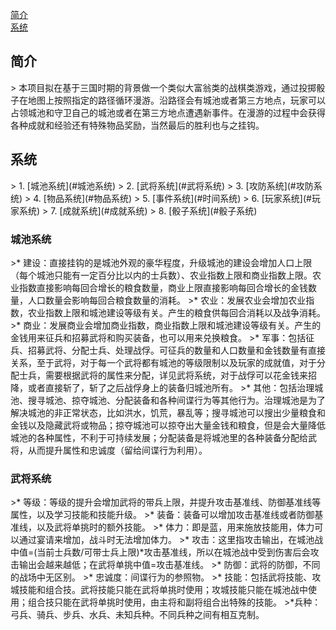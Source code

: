 [简介](#简介)
<br/>
[系统](#系统)

<h2>简介</h2>
> 本项目拟在基于三国时期的背景做一个类似大富翁类的战棋类游戏，通过投掷骰子在地图上按照指定的路径循环漫游。沿路径会有城池或者第三方地点，玩家可以占领城池和守卫自己的城池或者在第三方地点遭遇新事件。在漫游的过程中会获得各种成就和经验还有特殊物品奖励，当然最后的胜利也与之挂钩。

<h2>系统</h2>
> 1. [城池系统](#城池系统)
> 2. [武将系统](#武将系统)
> 3. [攻防系统](#攻防系统)
> 4. [物品系统](#物品系统)
> 5. [事件系统](#时间系统)
> 6. [玩家系统](#玩家系统)
> 7. [成就系统](#成就系统)
> 8. [骰子系统](#骰子系统)

<h3>城池系统</h3>
>* 建设：直接挂钩的是城池外观的豪华程度，升级城池的建设会增加人口上限（每个城池只能有一定百分比以内的士兵数）、农业指数上限和商业指数上限。农业指数直接影响每回合增长的粮食数量，商业上限直接影响每回合增长的金钱数量，人口数量会影响每回合粮食数量的消耗。
>* 农业：发展农业会增加农业指数，农业指数上限和城池建设等级有关。产生的粮食供每回合消耗以及战争消耗。
>* 商业：发展商业会增加商业指数，商业指数上限和城池建设等级有关。产生的金钱用来征兵和招募武将和购买装备，也可以用来兑换粮食。
>* 军事：包括征兵、招募武将、分配士兵、处理战俘。可征兵的数量和人口数量和金钱数量有直接关系，至于武将，对于每一个武将都有城池的等级限制以及玩家的成就值，对于分配士兵，需要根据武将的属性来分配，详见武将系统，对于战俘可以花金钱来招降，或者直接斩了，斩了之后战俘身上的装备归城池所有。
>* 其他：包括治理城池、搜寻城池、掠夺城池、分配装备和各种间谍行为等其他行为。治理城池是为了解决城池的非正常状态，比如洪水，饥荒，暴乱等；搜寻城池可以搜出少量粮食和金钱以及隐藏武将或物品；掠夺城池可以掠夺出大量金钱和粮食，但是会大量降低城池的各种属性，不利于可持续发展；分配装备是将城池里的各种装备分配给武将，从而提升属性和忠诚度（留给间谍行为利用）。

<h3>武将系统</h3>
>* 等级：等级的提升会增加武将的带兵上限，并提升攻击基准线、防御基准线等属性，以及学习技能和技能升级。
>* 装备：装备可以增加攻击基准线或者防御基准线，以及武将单挑时的额外技能。
>* 体力：即是蓝，用来施放技能用，体力可以通过宴请来增加，战斗时无法增加体力。
>* 攻击：这里指攻击输出，在城池战中值=(当前士兵数/可带士兵上限)*攻击基准线，所以在城池战中受到伤害后会攻击输出会越来越低；在武将单挑中值=攻击基准线。
>* 防御：武将的防御，不同的战场中无区别。
>* 忠诚度：间谍行为的参照物。
>* 技能：包括武将技能、攻城技能和组合技。武将技能只能在武将单挑时使用；攻城技能只能在城池战中使用；组合技只能在武将单挑时使用，由主将和副将组合出特殊的技能。
>*兵种： 弓兵、骑兵、步兵、水兵、未知兵种。不同兵种之间有相互克制。


